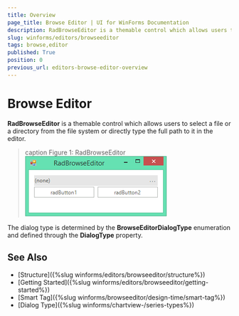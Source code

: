 ```yaml
---
title: Overview
page_title: Browse Editor | UI for WinForms Documentation
description: RadBrowseEditor is a themable control which allows users to select a file or a directory from the file system or directly to type the full path in the editor.
slug: winforms/editors/browseeditor
tags: browse,editor
published: True
position: 0
previous_url: editors-browse-editor-overview
---
```


# Browse Editor

__RadBrowseEditor__ is a themable control which allows users to select a file or a directory from the file system or directly type the full path to it in the editor.

>caption Figure 1: RadBrowseEditor
![editors-browse-editor-overview 001](images/editors-browse-editor-overview001.png)

The dialog type is determined by the __BrowseEditorDialogType__ enumeration and defined through the __DialogType__ property.

## See Also

* [Structure]({%slug winforms/editors/browseeditor/structure%})
* [Getting Started]({%slug winforms/editors/browseeditor/getting-started%})
* [Smart Tag]({%slug winforms/browseeditor/design-time/smart-tag%})
* [Dialog Type]({%slug winforms/chartview-/series-types%})